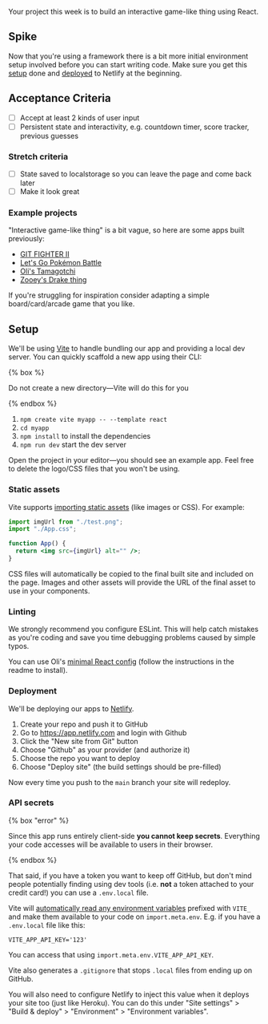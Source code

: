 Your project this week is to build an interactive game-like thing using React.

## Spike

Now that you're using a framework there is a bit more initial environment setup involved before you can start writing code. Make sure you get this [setup](#setup) done and [deployed](#deployment) to Netlify at the beginning.

## Acceptance Criteria

- [ ] Accept at least 2 kinds of user input
- [ ] Persistent state and interactivity, e.g. countdown timer, score tracker, previous guesses

### Stretch criteria

- [ ] State saved to localstorage so you can leave the page and come back later
- [ ] Make it look great

### Example projects

"Interactive game-like thing" is a bit vague, so here are some apps built previously:

- [GIT FIGHTER II](https://camko.netlify.app/)
- [Let's Go Pokémon Battle](https://lets-go-pokemon-battle.netlify.app/)
- [Oli's Tamagotchi](https://tamagotchi.netlify.com)
- [Zooey's Drake thing](https://fuckin-yolo.netlify.com/)

If you're struggling for inspiration consider adapting a simple board/card/arcade game that you like.

## Setup

We'll be using [Vite](https://vitejs.dev/) to handle bundling our app and providing a local dev server. You can quickly scaffold a new app using their CLI:

{% box %}

Do not create a new directory—Vite will do this for you

{% endbox %}

1. `npm create vite myapp -- --template react`
1. `cd myapp`
1. `npm install` to install the dependencies
1. `npm run dev` start the dev server

Open the project in your editor—you should see an example app. Feel free to delete the logo/CSS files that you won't be using.

### Static assets

Vite supports [importing static assets](https://vitejs.dev/guide/assets.html) (like images or CSS). For example:

```jsx
import imgUrl from "./test.png";
import "./App.css";

function App() {
  return <img src={imgUrl} alt="" />;
}
```

CSS files will automatically be copied to the final built site and included on the page. Images and other assets will provide the URL of the final asset to use in your components.

### Linting

We strongly recommend you configure ESLint. This will help catch mistakes as you're coding and save you time debugging problems caused by simple typos.

You can use Oli's [minimal React config](https://github.com/oliverjam/eslint-config-react-minimal/) (follow the instructions in the readme to install).

### Deployment

We'll be deploying our apps to [Netlify](https://netlify.com).

1. Create your repo and push it to GitHub
1. Go to https://app.netlify.com and login with Github
1. Click the "New site from Git" button
1. Choose "Github" as your provider (and authorize it)
1. Choose the repo you want to deploy
1. Choose "Deploy site" (the build settings should be pre-filled)

Now every time you push to the `main` branch your site will redeploy.

### API secrets

{% box "error" %}

Since this app runs entirely client-side **you cannot keep secrets**. Everything your code accesses will be available to users in their browser.

{% endbox %}

That said, if you have a token you want to keep off GitHub, but don't mind people potentially finding using dev tools (i.e. **not** a token attached to your credit card!) you can use a `.env.local` file.

Vite will [automatically read any environment variables](https://vitejs.dev/guide/env-and-mode.html#env-files) prefixed with `VITE_` and make them available to your code on `import.meta.env`. E.g. if you have a `.env.local` file like this:

```
VITE_APP_API_KEY='123'
```

You can access that using `import.meta.env.VITE_APP_API_KEY`.

Vite also generates a `.gitignore` that stops `.local` files from ending up on GitHub.

You will also need to configure Netlify to inject this value when it deploys your site too (just like Heroku). You can do this under "Site settings" > "Build & deploy" > "Environment" > "Environment variables".
